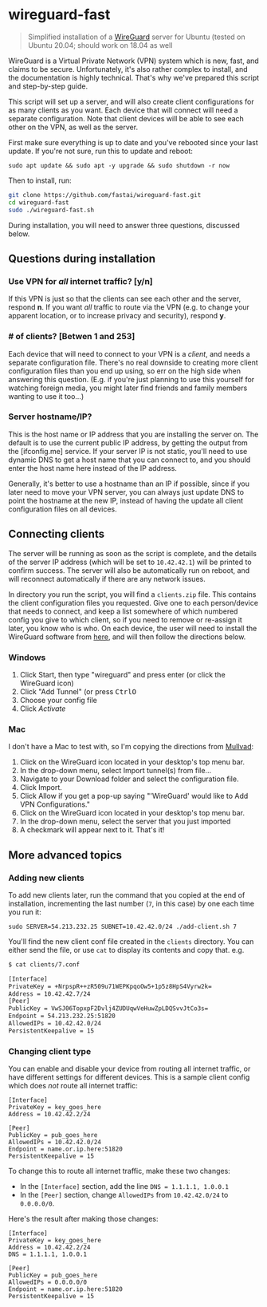 # wireguard-fast

> Simplified installation of a [WireGuard](https://www.wireguard.com/) server for Ubuntu (tested on Ubuntu 20.04; should work on 18.04 as well

WireGuard is a Virtual Private Network (VPN) system which is new, fast, and claims to be secure. Unfortunately, it's also rather complex to install, and the documentation is highly technical. That's why we've prepared this script and step-by-step guide.

This script will set up a server, and will also create client configurations for as many clients as you want. Each device that will connect will need a separate configuration. Note that client devices will be able to see each other on the VPN, as well as the server.

First make sure everything is up to date and you've rebooted since your last update. If you're not sure, run this to update and reboot:

    sudo apt update && sudo apt -y upgrade && sudo shutdown -r now

Then to install, run:

```bash
git clone https://github.com/fastai/wireguard-fast.git
cd wireguard-fast
sudo ./wireguard-fast.sh
```

During installation, you will need to answer three questions, discussed below.

## Questions during installation

### Use VPN for *all* internet traffic? [y/n]

If this VPN is just so that the clients can see each other and the server, respond **n**. If you want *all* traffic to route via the VPN (e.g. to change your apparent location, or to increase privacy and security), respond **y**.

### \# of clients? \[Betwen 1 and 253]

Each device that will need to connect to your VPN is a *client*, and needs a separate configuration file. There's no real downside to creating more client configuration files than you end up using, so err on the high side when answering this question. (E.g. if you're just planning to use this yourself for watching foreign media, you might later find friends and family members wanting to use it too...)

### Server hostname/IP?

This is the host name or IP address that you are installing the server on. The default is to use the current public IP address, by getting the output from the [ifconfig.me] service. If your server IP is not static, you'll need to use dynamic DNS to get a host name that you can connect to, and you should enter the host name here instead of the IP address.

Generally, it's better to use a hostname than an IP if possible, since if you later need to move your VPN server, you can always just update DNS to point the hostname at the new IP, instead of having the update all client configuration files on all devices.

## Connecting clients

The server will be running as soon as the script is complete, and the details of the server IP address (which will be set to `10.42.42.1`) will be printed to confirm success. The server will also be automatically run on reboot, and will reconnect automatically if there are any network issues.

In directory you run the script, you will find a `clients.zip` file. This contains the client configuration files you requested. Give one to each person/device that needs to connect, and keep a list somewhere of which numbered config you give to which client, so if you need to remove or re-assign it later, you know who is who. On each device, the user will need to install the WireGuard software from [here](https://www.wireguard.com/install/), and will then follow the directions below.

### Windows

1. Click Start, then type "wireguard" and press enter (or click the WireGuard icon)
1. Click "Add Tunnel" (or press <kbd>Ctrl</kbd><kbd>O</kbd>
1. Choose your config file
1. Click *Activate*

### Mac

I don't have a Mac to test with, so I'm copying the directions from [Mullvad](https://mullvad.net/en/help/wireguard-macos-app/):

1. Click on the WireGuard icon located in your desktop's top menu bar.
1. In the drop-down menu, select Import tunnel(s) from file...
1. Navigate to your Download folder and select the configuration file.
1. Click Import.
1. Click Allow if you get a pop-up saying "'WireGuard' would like to Add VPN Configurations."
1. Click on the WireGuard icon located in your desktop's top menu bar.
1. In the drop-down menu, select the server that you just imported
1. A checkmark will appear next to it. That's it!

## More advanced topics

### Adding new clients

To add new clients later, run the command that you copied at the end of installation, incrementing the last number (`7`, in this case) by one each time you run it:

    sudo SERVER=54.213.232.25 SUBNET=10.42.42.0/24 ./add-client.sh 7
    
You'll find the new client conf file created in the `clients` directory. You can either send the file, or use `cat` to display its contents and copy that. e.g.

```bash
$ cat clients/7.conf

[Interface]
PrivateKey = +NrpspR++zR509u71WEPKpqoOw5+1p5z8HpS4Vyrw2k=
Address = 10.42.42.7/24
[Peer]
PublicKey = VwSJ06TopxpF2Dvlj4ZUDUqwVeHuwZpLDQSvvJtCo3s=
Endpoint = 54.213.232.25:51820
AllowedIPs = 10.42.42.0/24
PersistentKeepalive = 15
```

### Changing client type

You can enable and disable your device from routing all internet traffic, or have different settings for different devices. This is a sample client config which does *not* route all internet traffic:

```
[Interface]
PrivateKey = key_goes_here
Address = 10.42.42.2/24

[Peer]
PublicKey = pub_goes_here
AllowedIPs = 10.42.42.0/24
Endpoint = name.or.ip.here:51820
PersistentKeepalive = 15
```

To change this to route all internet traffic, make these two changes:

- In the `[Interface]` section, add the line `DNS = 1.1.1.1, 1.0.0.1`
- In the `[Peer]` section, change `AllowedIPs` from `10.42.42.0/24` to `0.0.0.0/0`.

Here's the result after making those changes:

```
[Interface]
PrivateKey = key_goes_here
Address = 10.42.42.2/24
DNS = 1.1.1.1, 1.0.0.1

[Peer]
PublicKey = pub_goes_here
AllowedIPs = 0.0.0.0/0
Endpoint = name.or.ip.here:51820
PersistentKeepalive = 15
```
